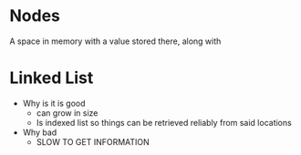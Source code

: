 # Nodes
A space in memory with a value stored there, along with 


# Linked List

- Why is it is good 
  - can grow in size
  - Is indexed list so things can be retrieved reliably from said locations
- Why bad
  - SLOW TO GET INFORMATION
